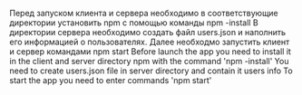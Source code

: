 Перед запуском клиента и сервера необходимо в соответствующие директории установить npm с помощью команды npm -install
В директории сервера необходимо создать файл users.json и наполнить его информацией о пользователях. 
Далее необходмо запустить клиент и сервер командами npm start
Before launch the app you need to install it in the client and server directory npm  with the command 'npm -install'
You need to create users.json file in server directory and contain it users info
To start the app you need to enter commands 'npm start' 

